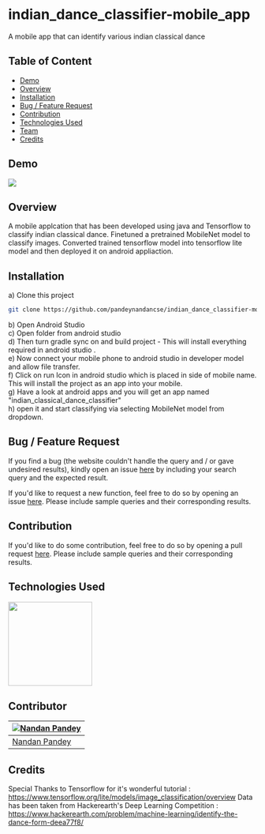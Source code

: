 # indian_dance_classifier-mobile_app
A mobile app that can identify various indian classical dance 


## Table of Content
  * [Demo](#demo)
  * [Overview](#overview)
  * [Installation](#installation)
  * [Bug / Feature Request](#bug---feature-request)
  * [Contribution](#contribution)
  * [Technologies Used](#technologies-used)
  * [Team](#team)
  * [Credits](#credits)


## Demo

![](https://i.imgur.com/JNfwo9B.jpg)



## Overview
A mobile applcation that has been developed using java and Tensorflow to classify indian classical dance. Finetuned a pretrained MobileNet model to classify images.
Converted trained tensorflow model into tensorflow lite model and then deployed it on android appliaction. 

## Installation
a) Clone this project 
```bash
git clone https://github.com/pandeynandancse/indian_dance_classifier-mobile_app.git
```

b) Open Android Studio <br>
c) Open folder from android studio <br>
d) Then turn gradle sync on and build project - This will install everything required in android studio . <br>
e) Now connect your mobile phone to android studio in developer model and allow file transfer. <br>
f) Click on run Icon in android studio which is placed in side of mobile name. This will install the project as an app into your mobile. <br>
g) Have a look at android apps and you will get an app named "indian_classical_dance_classifier" <br>
h) open it and start classifying via selecting MobileNet model from dropdown.<br> 


## Bug / Feature Request
If you find a bug (the website couldn't handle the query and / or gave undesired results), kindly open an issue [here](https://github.com/pandeynandancse/indian_dance_classifier-mobile_app/issues/new) by including your search query and the expected result.

If you'd like to request a new function, feel free to do so by opening an issue [here](https://github.com/pandeynandancse/nindian_dance_classifier-mobile_app/issues/new). Please include sample queries and their corresponding results.


## Contribution
If you'd like to do some contribution, feel free to do so by opening a pull request [here](https://github.com/pandeynandancse/indian_dance_classifier-mobile_app/pulls). Please include sample queries and their corresponding results.




## Technologies Used

[<img target="_blank" src="https://i.imgur.com/rENjoBA.png" width=170>](https://www.tensorflow.org/) 



## Contributor
[![Nandan Pandey](https://qph.fs.quoracdn.net/main-thumb-189737418-200-jmwzsixdznlgemnejuecomukeluqkgzd.jpeg)](https://pandeynandancse.github.io) |
-|
[Nandan Pandey](https://pandeynandancse.github.io) |)



## Credits
Special Thanks to Tensorflow for it's wonderful tutorial : https://www.tensorflow.org/lite/models/image_classification/overview
Data has been taken from Hackerearth's Deep Learning Competition : https://www.hackerearth.com/problem/machine-learning/identify-the-dance-form-deea77f8/


 
